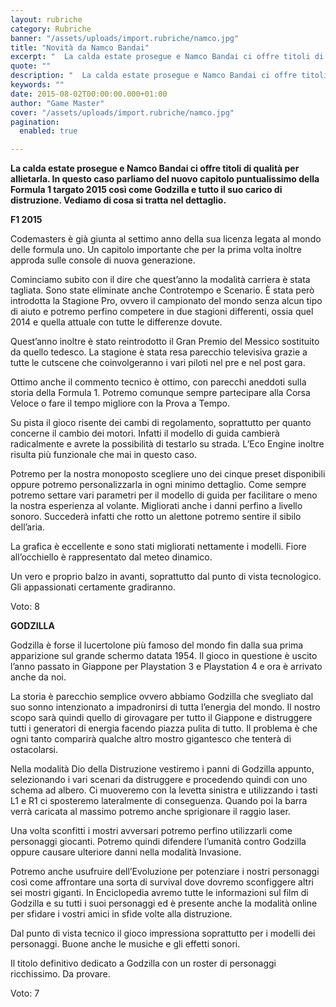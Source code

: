 ```yaml
---
layout: rubriche
category: Rubriche
banner: "/assets/uploads/import.rubriche/namco.jpg"
title: "Novità da Namco Bandai"
excerpt: "  La calda estate prosegue e Namco Bandai ci offre titoli di qualità per allietarla. In questo caso parliamo del nuovo capitolo puntualissimo della Formula 1 targato 2015 così come Godzilla e tutto il suo carico di distruzione. Vediamo di cosa si tratta nel dettaglio. F1 2015 Codemasters è già giunta al settimo anno della [&hellip"
quote: ""
description: "  La calda estate prosegue e Namco Bandai ci offre titoli di qualità per allietarla. In questo caso parliamo del nuovo capitolo puntualissimo della Formula 1 targato 2015 così come Godzilla e tutto il suo carico di distruzione. Vediamo di cosa si tratta nel dettaglio. F1 2015 Codemasters è già giunta al settimo anno della [&hellip"
keywords: ""
date: 2015-08-02T00:00:00.000+01:00
author: "Game Master"
cover: "/assets/uploads/import.rubriche/namco.jpg"
pagination:
  enabled: true

---
```


[](https://hotmc.com/wp-content/uploads/2015/08/namco.jpg)

**La calda estate prosegue e Namco Bandai ci offre titoli di qualità per allietarla. In questo caso parliamo del nuovo capitolo puntualissimo della Formula 1 targato 2015 così come Godzilla e tutto il suo carico di distruzione. Vediamo di cosa si tratta nel dettaglio.**

**F1 2015**

**[](https://hotmc.com/wp-content/uploads/2015/08/f1.jpg)**

Codemasters è già giunta al settimo anno della sua licenza legata al mondo delle formula uno. Un capitolo importante che per la prima volta inoltre approda sulle console di nuova generazione.

Cominciamo subito con il dire che quest’anno la modalità carriera è stata tagliata. Sono state eliminate anche Controtempo e Scenario. È stata però introdotta la Stagione Pro, ovvero il campionato del mondo senza alcun tipo di aiuto e potremo perfino competere in due stagioni differenti, ossia quel 2014 e quella attuale con tutte le differenze dovute.

Quest’anno inoltre è stato reintrodotto il Gran Premio del Messico sostituito da quello tedesco. La stagione è stata resa parecchio televisiva grazie a tutte le cutscene che coinvolgeranno i vari piloti nel pre e nel post gara.

Ottimo anche il commento tecnico è ottimo, con parecchi aneddoti sulla storia della Formula 1\. Potremo comunque sempre partecipare alla Corsa Veloce o fare il tempo migliore con la Prova a Tempo.

[](https://hotmc.com/wp-content/uploads/2015/08/f2.jpg)

Su pista il gioco risente dei cambi di regolamento, soprattutto per quanto concerne il cambio dei motori. Infatti il modello di guida cambierà radicalmente e avrete la possibilità di testarlo su strada. L’Eco Engine inoltre risulta più funzionale che mai in questo caso.

Potremo per la nostra monoposto scegliere uno dei cinque preset disponibili oppure potremo personalizzarla in ogni minimo dettaglio. Come sempre potremo settare vari parametri per il modello di guida per facilitare o meno la nostra esperienza al volante. Migliorati anche i danni perfino a livello sonoro. Succederà infatti che rotto un alettone potremo sentire il sibilo dell’aria.

La grafica è eccellente e sono stati migliorati nettamente i modelli. Fiore all’occhiello è rappresentato dal meteo dinamico.

Un vero e proprio balzo in avanti, soprattutto dal punto di vista tecnologico. Gli appassionati certamente gradiranno.

Voto: 8

**GODZILLA**

[](https://hotmc.com/wp-content/uploads/2015/08/godzilla.jpg)

Godzilla è forse il lucertolone più famoso del mondo fin dalla sua prima apparizione sul grande schermo datata 1954\. Il gioco in questione è uscito l’anno passato in Giappone per Playstation 3 e Playstation 4 e ora è arrivato anche da noi.

La storia è parecchio semplice ovvero abbiamo Godzilla che svegliato dal suo sonno intenzionato a impadronirsi di tutta l’energia del mondo. Il nostro scopo sarà quindi quello di girovagare per tutto il Giappone e distruggere tutti i generatori di energia facendo piazza pulita di tutto. Il problema è che ogni tanto comparirà qualche altro mostro gigantesco che tenterà di ostacolarsi.

Nella modalità Dio della Distruzione vestiremo i panni di Godzilla appunto, selezionando i vari scenari da distruggere e procedendo quindi con uno schema ad albero. Ci muoveremo con la levetta sinistra e utilizzando i tasti L1 e R1 ci sposteremo lateralmente di conseguenza. Quando poi la barra verrà caricata al massimo potremo anche sprigionare il raggio laser.

[](https://hotmc.com/wp-content/uploads/2015/08/godzilla.png)

Una volta sconfitti i mostri avversari potremo perfino utilizzarli come personaggi giocanti. Potremo quindi difendere l’umanità contro Godzilla oppure causare ulteriore danni nella modalità Invasione.

Potremo anche usufruire dell’Evoluzione per potenziare i nostri personaggi così come affrontare una sorta di survival dove dovremo sconfiggere altri sei mostri giganti. In Enciclopedia avremo tutte le informazioni sul film di Godzilla e su tutti i suoi personaggi ed è presente anche la modalità online per sfidare i vostri amici in sfide volte alla distruzione.

Dal punto di vista tecnico il gioco impressiona soprattutto per i modelli dei personaggi. Buone anche le musiche e gli effetti sonori.

Il titolo definitivo dedicato a Godzilla con un roster di personaggi ricchissimo. Da provare.

Voto: 7